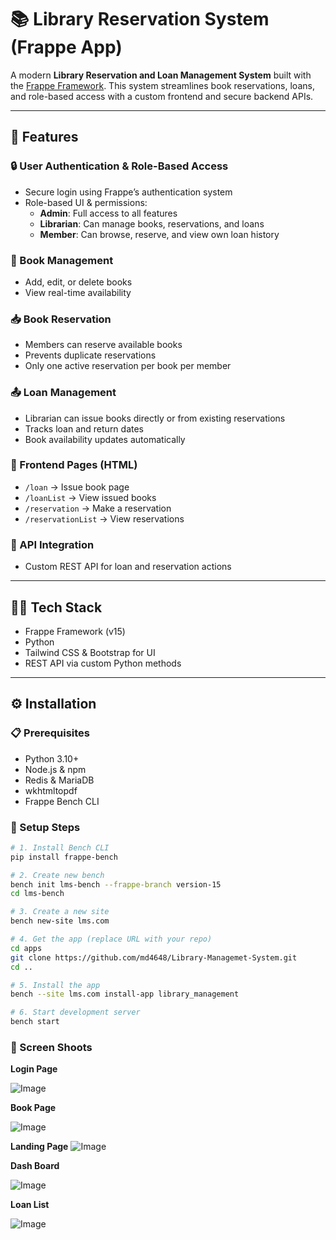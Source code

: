 # 📚 Library Reservation System (Frappe App)

A modern **Library Reservation and Loan Management System** built with the [Frappe Framework](https://frappeframework.com/). This system streamlines book reservations, loans, and role-based access with a custom frontend and secure backend APIs.

---

## 🚀 Features

### 🔒 User Authentication & Role-Based Access

- Secure login using Frappe’s authentication system
- Role-based UI & permissions:
  - **Admin**: Full access to all features
  - **Librarian**: Can manage books, reservations, and loans
  - **Member**: Can browse, reserve, and view own loan history

### 📘 Book Management

- Add, edit, or delete books
- View real-time availability

### 📥 Book Reservation

- Members can reserve available books
- Prevents duplicate reservations
- Only one active reservation per book per member

### 📤 Loan Management

- Librarian can issue books directly or from existing reservations
- Tracks loan and return dates
- Book availability updates automatically

### 📃 Frontend Pages (HTML)

- `/loan` → Issue book page
- `/loanList` → View issued books
- `/reservation` → Make a reservation
- `/reservationList` → View reservations

### 🧩 API Integration

- Custom REST API for loan and reservation actions

---

## 🧑‍💻 Tech Stack

- Frappe Framework (v15)
- Python
- Tailwind CSS & Bootstrap for UI
- REST API via custom Python methods

---

## ⚙️ Installation

### 📋 Prerequisites

- Python 3.10+
- Node.js & npm
- Redis & MariaDB
- wkhtmltopdf
- Frappe Bench CLI

### 🧭 Setup Steps

```bash
# 1. Install Bench CLI
pip install frappe-bench

# 2. Create new bench
bench init lms-bench --frappe-branch version-15
cd lms-bench

# 3. Create a new site
bench new-site lms.com

# 4. Get the app (replace URL with your repo)
cd apps
git clone https://github.com/md4648/Library-Managemet-System.git
cd ..

# 5. Install the app
bench --site lms.com install-app library_management

# 6. Start development server
bench start
```

### 🧭 Screen Shoots

**Login Page**

![Image](https://github.com/user-attachments/assets/0a7e083e-5a3b-47c9-be0b-ac0b1e7e88b1)

**Book Page**

![Image](https://github.com/user-attachments/assets/f2d6f43b-ed94-4bf0-aa16-360901f0070f)

**Landing Page**
![Image](https://github.com/user-attachments/assets/ad1b2552-d0db-445f-84f2-ab2a81c58142)

**Dash Board**

![Image](https://github.com/user-attachments/assets/c3fc7c37-3a36-496c-89db-5f9f38684cb4)

**Loan List**

![Image](https://github.com/user-attachments/assets/039863c0-d541-4f0a-a7f0-b793b21f71b3)
